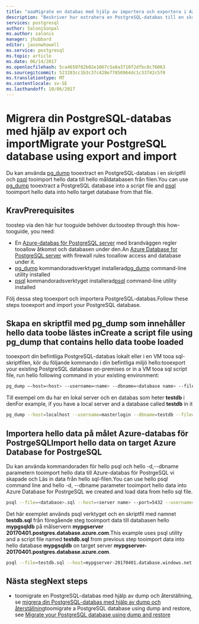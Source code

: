 ```yaml
---
title: "aaaMigrate en databas med hjälp av importera och exportera i Azure-databas för PostgreSQL | Microsoft Docs"
description: "Beskriver hur extrahera en PostgreSQL-databas till en skriptfil och importera hello data till hello måldatabasen från filen."
services: postgresql
author: SaloniSonpal
ms.author: salonis
manager: jhubbard
editor: jasonwhowell
ms.service: postgresql
ms.topic: article
ms.date: 06/14/2017
ms.openlocfilehash: 5ca4650782b02e1067c5a8a3710f2dfbc8c76063
ms.sourcegitcommit: 523283cc1b3c37c428e77850964dc1c33742c5f0
ms.translationtype: MT
ms.contentlocale: sv-SE
ms.lasthandoff: 10/06/2017
---
```

# <a name="migrate-your-postgresql-database-using-export-and-import"></a><span data-ttu-id="e0fcb-103">Migrera din PostgreSQL-databas med hjälp av export och import</span><span class="sxs-lookup"><span data-stu-id="e0fcb-103">Migrate your PostgreSQL database using export and import</span></span>
<span data-ttu-id="e0fcb-104">Du kan använda [pg_dump](https://www.postgresql.org/docs/9.3/static/app-pgdump.html) tooextract en PostgreSQL-databas i en skriptfil och [psql](https://www.postgresql.org/docs/9.6/static/app-psql.html) tooimport hello data till hello måldatabasen från filen.</span><span class="sxs-lookup"><span data-stu-id="e0fcb-104">You can use [pg_dump](https://www.postgresql.org/docs/9.3/static/app-pgdump.html) tooextract a PostgreSQL database into a script file and [psql](https://www.postgresql.org/docs/9.6/static/app-psql.html) tooimport hello data into hello target database from that file.</span></span>

## <a name="prerequisites"></a><span data-ttu-id="e0fcb-105">Krav</span><span class="sxs-lookup"><span data-stu-id="e0fcb-105">Prerequisites</span></span>
<span data-ttu-id="e0fcb-106">toostep via den här hur tooguide behöver du:</span><span class="sxs-lookup"><span data-stu-id="e0fcb-106">toostep through this how-tooguide, you need:</span></span>
- <span data-ttu-id="e0fcb-107">En [Azure-databas för PostgreSQL server](quickstart-create-server-database-portal.md) med brandväggen regler tooallow åtkomst och databasen under den.</span><span class="sxs-lookup"><span data-stu-id="e0fcb-107">An [Azure Database for PostgreSQL server](quickstart-create-server-database-portal.md) with firewall rules tooallow access and database under it.</span></span>
- <span data-ttu-id="e0fcb-108">[pg_dump](https://www.postgresql.org/docs/9.6/static/app-pgdump.html) kommandoradsverktyget installerad</span><span class="sxs-lookup"><span data-stu-id="e0fcb-108">[pg_dump](https://www.postgresql.org/docs/9.6/static/app-pgdump.html) command-line utility installed</span></span>
- <span data-ttu-id="e0fcb-109">[psql](https://www.postgresql.org/docs/9.6/static/app-psql.html) kommandoradsverktyget installerad</span><span class="sxs-lookup"><span data-stu-id="e0fcb-109">[psql](https://www.postgresql.org/docs/9.6/static/app-psql.html) command-line utility installed</span></span>

<span data-ttu-id="e0fcb-110">Följ dessa steg tooexport och importera PostgreSQL-databas.</span><span class="sxs-lookup"><span data-stu-id="e0fcb-110">Follow these steps tooexport and import your PostgreSQL database.</span></span>

## <a name="create-a-script-file-using-pgdump-that-contains-hello-data-toobe-loaded"></a><span data-ttu-id="e0fcb-111">Skapa en skriptfil med pg_dump som innehåller hello data toobe lästes in</span><span class="sxs-lookup"><span data-stu-id="e0fcb-111">Create a script file using pg_dump that contains hello data toobe loaded</span></span>
<span data-ttu-id="e0fcb-112">tooexport din befintliga PostgreSQL-databas lokalt eller i en VM tooa sql-skriptfilen, kör du följande kommando i din befintliga miljö hello:</span><span class="sxs-lookup"><span data-stu-id="e0fcb-112">tooexport your existing PostgreSQL database on-premises or in a VM tooa sql script file, run hello following command in your existing environment:</span></span>
```bash
pg_dump –-host=<host> --username=<name> --dbname=<database name> --file=<database>.sql
```
<span data-ttu-id="e0fcb-113">Till exempel om du har en lokal server och en databas som heter **testdb** i den</span><span class="sxs-lookup"><span data-stu-id="e0fcb-113">For example, if you have a local server and a database called **testdb** in it</span></span>
```bash
pg_dump --host=localhost --username=masterlogin --dbname=testdb --file=testdb.sql
```

## <a name="import-hello-data-on-target-azure-database-for-postrgesql"></a><span data-ttu-id="e0fcb-114">Importera hello data på målet Azure-databas för PostrgeSQL</span><span class="sxs-lookup"><span data-stu-id="e0fcb-114">Import hello data on target Azure Database for PostrgeSQL</span></span>
<span data-ttu-id="e0fcb-115">Du kan använda kommandoraden för hello psql och hello -d,--dbname parametern tooimport hello data till Azure-databas för PostrgeSQL vi skapade och Läs in data från hello sql-filen.</span><span class="sxs-lookup"><span data-stu-id="e0fcb-115">You can use hello psql command line and hello -d, --dbname parameter tooimport hello data into Azure Database for PostrgeSQL we created and load data from hello sql file.</span></span>
```bash
psql --file=<database>.sql --host=<server name> --port=5432 --username=<user@servername> --dbname=<target database name>
```
<span data-ttu-id="e0fcb-116">Det här exemplet används psql verktyget och en skriptfil med namnet **testdb.sql** från föregående steg tooimport data till databasen hello **mypgsqldb** på målservern  **mypgserver 20170401.postgres.database.azure.com**.</span><span class="sxs-lookup"><span data-stu-id="e0fcb-116">This example uses psql utility and a script file named **testdb.sql** from previous step tooimport data into hello database **mypgsqldb** on target server **mypgserver-20170401.postgres.database.azure.com**.</span></span>
```bash
psql --file=testdb.sql --host=mypgserver-20170401.database.windows.net --port=5432 --username=mylogin@mypgserver-20170401 --dbname=mypgsqldb
```

## <a name="next-steps"></a><span data-ttu-id="e0fcb-117">Nästa steg</span><span class="sxs-lookup"><span data-stu-id="e0fcb-117">Next steps</span></span>
- <span data-ttu-id="e0fcb-118">toomigrate en PostgreSQL-databas med hjälp av dump och återställning, se [migrera din PostgreSQL-databas med hjälp av dump och återställning](howto-migrate-using-dump-and-restore.md)</span><span class="sxs-lookup"><span data-stu-id="e0fcb-118">toomigrate a PostgreSQL database using dump and restore, see [Migrate your PostgreSQL database using dump and restore](howto-migrate-using-dump-and-restore.md)</span></span>
